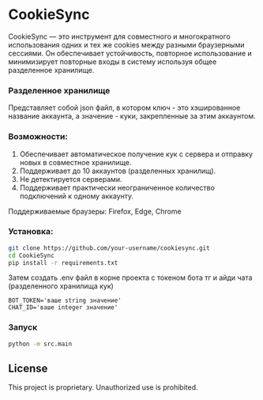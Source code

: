 # CookieSync

CookieSync — это инструмент для совместного и многократного использования одних и тех же cookies между разными браузерными сессиями. Он обеспечивает устойчивость, повторное использование и минимизирует повторные входы в систему используя общее разделенное хранилище.

### Разделенное хранилище

Представляет собой json файл, в котором ключ - это хэшированное название аккаунта, а значение - куки, закрепленные за этим аккаунтом.

### Возможности:
1. Обеспечивает автоматическое получение кук с сервера и отправку новых в совместное хранилище.
2. Поддерживает до 10 аккаунтов (разделенных хранилищ).
3. Не детектируется серверами.
4. Поддерживает практически неограниченное количество подключений к одному аккаунту.

Поддерживаемые браузеры: Firefox, Edge, Chrome

### Установка:
```bash
git clone https://github.com/your-username/cookiesync.git
cd СookieSync
pip install -r requirements.txt
```
Затем создать .env файл в корне проекта с токеном бота тг и айди чата (разделенного хранилища кук)
```dotenv
BOT_TOKEN='ваше string значение'
CHAT_ID='ваше integer значение'
```

### Запуск
```bash
python -m src.main
```
## License  
This project is proprietary. Unauthorized use is prohibited.  